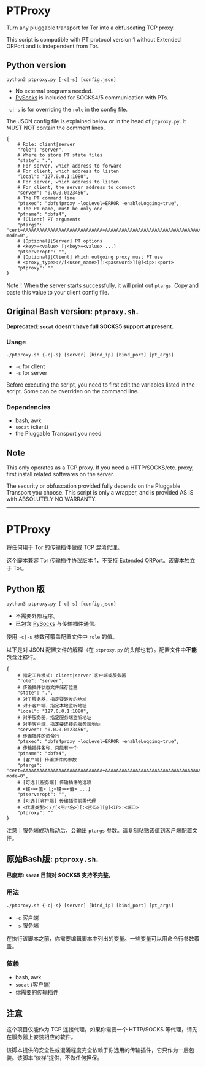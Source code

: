 # PTProxy

Turn any pluggable transport for Tor into a obfuscating TCP proxy.

This script is compatible with PT protocol version 1 without Extended ORPort and is independent from Tor.

## Python version

`python3 ptproxy.py [-c|-s] [config.json]`

* No external programs needed.
* [PySocks](https://github.com/Anorov/PySocks) is included for SOCKS4/5 communication with PTs.

`-c|-s` is for overriding the `role` in the config file.

The JSON config file is explained below or in the head of `ptproxy.py`. It MUST NOT contain the comment lines.

```
{
    # Role: client|server
    "role": "server",
    # Where to store PT state files
    "state": ".",
    # For server, which address to forward
    # For client, which address to listen
    "local": "127.0.0.1:1080",
    # For server, which address to listen
    # For client, the server address to connect
    "server": "0.0.0.0:23456",
    # The PT command line
    "ptexec": "obfs4proxy -logLevel=ERROR -enableLogging=true",
    # The PT name, must be only one
    "ptname": "obfs4",
    # [Client] PT arguments
    "ptargs": "cert=AAAAAAAAAAAAAAAAAAAAAAAAAAAAA+AAAAAAAAAAAAAAAAAAAAAAAAAAAAAAAAAAAAAAAA;iat-mode=0",
    # [Optional][Server] PT options
    # <key>=<value> [;<key>=<value> ...]
    "ptserveropt": "",
    # [Optional][Client] Which outgoing proxy must PT use
    # <proxy_type>://[<user_name>][:<password>][@]<ip>:<port>
    "ptproxy": ""
}
```

Note：When the server starts successfully, it will print out `ptargs`. Copy and paste this value to your client config file.

## Original Bash version: `ptproxy.sh`.
__Deprecated: `socat` doesn't have full SOCKS5 support at present.__

### Usage

`./ptproxy.sh {-c|-s} [server] [bind_ip] [bind_port] [pt_args]`

* `-c` for client
* `-s` for server

Before executing the script, you need to first edit the variables listed in the script. Some can be overriden on the command line.

### Dependencies

* bash, awk
* `socat` (client)
* the Pluggable Transport you need

## Note

This only operates as a TCP proxy. If you need a HTTP/SOCKS/etc. proxy, first install related softwares on the server.

The security or obfuscation provided fully depends on the Pluggable Transport you choose. This script is only a wrapper, and is provided AS IS with ABSOLUTELY NO WARRANTY.

----------

# PTProxy

将任何用于 Tor 的传输插件做成 TCP 混淆代理。

这个脚本兼容 Tor 传输插件协议版本 1，不支持 Extended ORPort。该脚本独立于 Tor。

## Python 版

`python3 ptproxy.py [-c|-s] [config.json]`

* 不需要外部程序。
* 已包含 [PySocks](https://github.com/Anorov/PySocks) 与传输插件通信。

使用 `-c|-s` 参数可覆盖配置文件中 `role` 的值。

以下是对 JSON 配置文件的解释（在 `ptproxy.py` 的头部也有）。配置文件中**不能**包含注释行。

```
{
    # 指定工作模式: client|server 客户端或服务器
    "role": "server",
    # 传输插件状态文件储存位置
    "state": ".",
    # 对于服务器，指定要转发的地址
    # 对于客户端，指定本地监听地址
    "local": "127.0.0.1:1080",
    # 对于服务器，指定服务端监听地址
    # 对于客户端，指定要连接的服务端地址
    "server": "0.0.0.0:23456",
    # 传输插件的命令行
    "ptexec": "obfs4proxy -logLevel=ERROR -enableLogging=true",
    # 传输插件名称，只能有一个
    "ptname": "obfs4",
    # [客户端] 传输插件的参数
    "ptargs": "cert=AAAAAAAAAAAAAAAAAAAAAAAAAAAAA+AAAAAAAAAAAAAAAAAAAAAAAAAAAAAAAAAAAAAAAA;iat-mode=0",
    # [可选][服务端] 传输插件的选项
    # <键>=<值> [;<键>=<值> ...]
    "ptserveropt": "",
    # [可选][客户端] 传输插件前置代理
    # <代理类型>://[<用户名>][:<密码>][@]<IP>:<端口>
    "ptproxy": ""
}
```

注意：服务端成功启动后，会输出 `ptargs` 参数。请复制粘贴该值到客户端配置文件。

## 原始Bash版: `ptproxy.sh`.
__已废弃: `socat` 目前对 SOCKS5 支持不完整。__

### 用法

`./ptproxy.sh {-c|-s} [server] [bind_ip] [bind_port] [pt_args]`

* `-c` 客户端
* `-s` 服务端

在执行该脚本之前，你需要编辑脚本中列出的变量。一些变量可以用命令行参数覆盖。

### 依赖

* bash, awk
* `socat` (客户端)
* 你需要的传输插件

## 注意

这个项目仅能作为 TCP 连接代理。如果你需要一个 HTTP/SOCKS 等代理，请先在服务器上安装相应的软件。

该脚本提供的安全性或混淆程度完全依赖于你选用的传输插件，它只作为一层包装。该脚本“依样”提供，不做任何担保。
